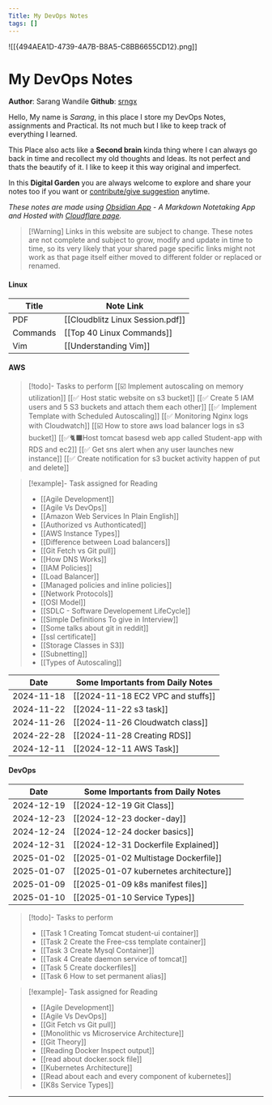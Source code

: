 ```yaml
---
Title: My DevOps Notes
tags: []
---
```

![[{494AEA1D-4739-4A7B-B8A5-C8BB6655CD12}.png]]
# My DevOps Notes 

**Author**: Sarang Wandile
**Github**: [srngx](https://github.com/srngx)

Hello, My name is *Sarang*, in this place I store my DevOps Notes, assignments and Practical. Its not much but I like to keep track of everything I learned. 

This Place also acts like a **Second brain** kinda thing where I can always go back in time and recollect my old thoughts and Ideas. Its not perfect and thats the beautify of it. I like to keep it this way original and imperfect. 

In this **Digital Garden** you are always welcome to explore and share your notes too if you want or [contribute/give suggestion](https://github.com/srngx/my-devops-notes) anytime.

*These notes are made using [Obsidian App](https://obsidian.md) - A Markdown Notetaking App and Hosted with [Cloudflare page](https://pages.cloudflare.com/).*

>[!Warning] Links in this website are subject to change.
>These notes are not complete and subject to grow, modify and update in time to time, so its very likely that your shared page specific links might not work as that page itself either moved to different folder or replaced or renamed.

#### Linux

| Title    | Note Link                        |
| -------- | -------------------------------- |
| PDF      | [[Cloudblitz Linux Session.pdf]] |
| Commands | [[Top 40 Linux Commands]]        |
| Vim      | [[Understanding Vim]]            |

#### AWS

> [!todo]- Tasks to perform
> [[☑️ Implement autoscaling on memory utilization]]
> [[✅ Host static website on s3 bucket]]
> [[✅ Create 5 IAM users and 5 S3 buckets and attach them each other]]
> [[✅ Implement Template with Scheduled Autoscaling]]
> [[✅ Monitoring Nginx logs with Cloudwatch]]
> [[☑️ How to store aws load balancer logs in s3 bucket]]
> [[✅🐈‍⬛Host tomcat basesd web app called Student-app with RDS and ec2]]
> [[✅ Get sns alert when any user launches new instance]]
> [[✅ Create notification for s3 bucket activity happen of put and delete]]

> [!example]- Task assigned for Reading
> - [[Agile Development]]
> - [[Agile Vs DevOps]]
> - [[Amazon Web Services In Plain English]]
> - [[Authorized vs Authonticated]]
> - [[AWS Instance Types]]
> - [[Difference between Load balancers]]
> - [[Git Fetch vs Git pull]]
> - [[How DNS Works]]
> - [[IAM Policies]]
> - [[Load Balancer]]
> - [[Managed policies and inline policies]]
> - [[Network Protocols]]
> - [[OSI Model]]
> - [[SDLC - Software Developement LifeCycle]]
> - [[Simple Definitions To give in Interview]]
> - [[Some talks about git in reddit]]
> - [[ssl certificate]]
> - [[Storage Classes in S3]]
> - [[Subnetting]]
> - [[Types of Autoscaling]]

| Date       | Some Importants from Daily Notes  |
| ---------- | --------------------------------- |
| 2024-11-18 | [[2024-11-18 EC2 VPC and stuffs]] |
| 2024-11-22 | [[2024-11-22 s3 task]]            |
| 2024-11-26 | [[2024-11-26 Cloudwatch class]]   |
| 2024-22-28 | [[2024-11-28 Creating RDS]]       |
| 2024-12-11 | [[2024-12-11 AWS Task]]           |
#### DevOps
| Date       | Some Importants from Daily Notes       |     |
| ---------- | -------------------------------------- | --- |
| 2024-12-19 | [[2024-12-19 Git Class]]               |     |
| 2024-12-23 | [[2024-12-23 docker-day]]              |     |
| 2024-12-24 | [[2024-12-24 docker basics]]           |     |
| 2024-12-31 | [[2024-12-31 Dockerfile Explained]]    |     |
| 2025-01-02 | [[2025-01-02 Multistage Dockerfile]]   |     |
| 2025-01-07 | [[2025-01-07 kubernetes architecture]] |     |
| 2025-01-09 | [[2025-01-09 k8s manifest files]]      |     |
| 2025-01-10 | [[2025-01-10 Service Types]]           |     |

> [!todo]- Tasks to perform
> - [[Task 1 Creating Tomcat student-ui container]]
> - [[Task 2 Create the Free-css template container]]
> - [[Task 3 Create Mysql Container]]
> - [[Task 4 Create daemon service of tomcat]]
> - [[Task 5 Create dockerfiles]]
> - [[Task 6 How to set permanent alias]]

> [!example]- Task assigned for Reading
> - [[Agile Development]]
> - [[Agile Vs DevOps]]
> - [[Git Fetch vs Git pull]]
> - [[Monolithic vs Microservice Architecture]]
> - [[Git Theory]] 
> - [[Reading Docker Inspect output]]
> - [[read about docker.sock file]]
> - [[Kubernetes Architecture]]
> - [[Read about each and every component of kubernetes]]
> - [[K8s Service Types]]

---


